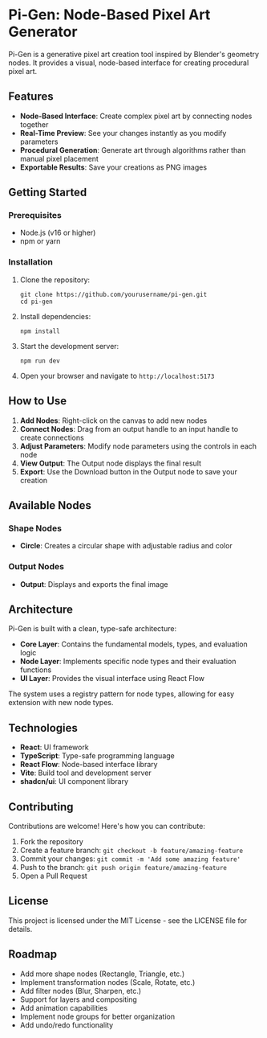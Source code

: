 # Pi-Gen: Node-Based Pixel Art Generator

Pi-Gen is a generative pixel art creation tool inspired by Blender's geometry nodes. It provides a visual, node-based interface for creating procedural pixel art.

## Features

- **Node-Based Interface**: Create complex pixel art by connecting nodes together
- **Real-Time Preview**: See your changes instantly as you modify parameters
- **Procedural Generation**: Generate art through algorithms rather than manual pixel placement
- **Exportable Results**: Save your creations as PNG images

## Getting Started

### Prerequisites

- Node.js (v16 or higher)
- npm or yarn

### Installation

1. Clone the repository:

   ```
   git clone https://github.com/yourusername/pi-gen.git
   cd pi-gen
   ```

2. Install dependencies:

   ```
   npm install
   ```

3. Start the development server:

   ```
   npm run dev
   ```

4. Open your browser and navigate to `http://localhost:5173`

## How to Use

1. **Add Nodes**: Right-click on the canvas to add new nodes
2. **Connect Nodes**: Drag from an output handle to an input handle to create connections
3. **Adjust Parameters**: Modify node parameters using the controls in each node
4. **View Output**: The Output node displays the final result
5. **Export**: Use the Download button in the Output node to save your creation

## Available Nodes

### Shape Nodes

- **Circle**: Creates a circular shape with adjustable radius and color

### Output Nodes

- **Output**: Displays and exports the final image

## Architecture

Pi-Gen is built with a clean, type-safe architecture:

- **Core Layer**: Contains the fundamental models, types, and evaluation logic
- **Node Layer**: Implements specific node types and their evaluation functions
- **UI Layer**: Provides the visual interface using React Flow

The system uses a registry pattern for node types, allowing for easy extension with new node types.

## Technologies

- **React**: UI framework
- **TypeScript**: Type-safe programming language
- **React Flow**: Node-based interface library
- **Vite**: Build tool and development server
- **shadcn/ui**: UI component library

## Contributing

Contributions are welcome! Here's how you can contribute:

1. Fork the repository
2. Create a feature branch: `git checkout -b feature/amazing-feature`
3. Commit your changes: `git commit -m 'Add some amazing feature'`
4. Push to the branch: `git push origin feature/amazing-feature`
5. Open a Pull Request

## License

This project is licensed under the MIT License - see the LICENSE file for details.

## Roadmap

- Add more shape nodes (Rectangle, Triangle, etc.)
- Implement transformation nodes (Scale, Rotate, etc.)
- Add filter nodes (Blur, Sharpen, etc.)
- Support for layers and compositing
- Add animation capabilities
- Implement node groups for better organization
- Add undo/redo functionality
